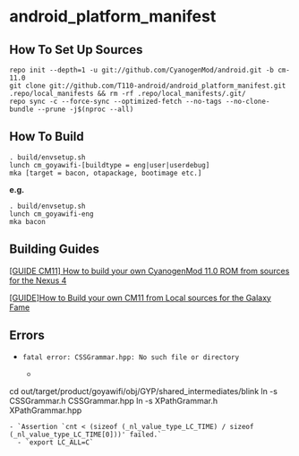 # android_platform_manifest

## How To Set Up Sources

```
repo init --depth=1 -u git://github.com/CyanogenMod/android.git -b cm-11.0
git clone git://github.com/T110-android/android_platform_manifest.git .repo/local_manifests && rm -rf .repo/local_manifests/.git/
repo sync -c --force-sync --optimized-fetch --no-tags --no-clone-bundle --prune -j$(nproc --all)
```

## How To Build

```
. build/envsetup.sh
lunch cm_goyawifi-[buildtype = eng|user|userdebug]
mka [target = bacon, otapackage, bootimage etc.]
```

**e.g.**

```
. build/envsetup.sh
lunch cm_goyawifi-eng
mka bacon
```

## Building Guides
[\[GUIDE CM11\] How to build your own CyanogenMod 11.0 ROM from sources for the Nexus 4](https://forum.xda-developers.com/t/guide-cm11-how-to-build-your-own-cyanogenmod-11-0-rom-from-sources-for-the-nexus-4.2515305/)

[\[GUIDE\]How to Build your own CM11 from Local sources for the Galaxy Fame](https://forum.xda-developers.com/t/guide-how-to-build-your-own-cm11-from-local-sources-for-the-galaxy-fame.2875919/)

## Errors
- `fatal error: CSSGrammar.hpp: No such file or directory`
  - ```
cd out/target/product/goyawifi/obj/GYP/shared_intermediates/blink
ln -s CSSGrammar.h CSSGrammar.hpp
ln -s XPathGrammar.h XPathGrammar.hpp
```
- `Assertion `cnt < (sizeof (_nl_value_type_LC_TIME) / sizeof (_nl_value_type_LC_TIME[0]))' failed.`
  - `export LC_ALL=C`
